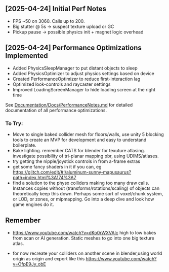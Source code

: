 ## [2025-04-24] Initial Perf Notes
- FPS ~50 on 3060. Calls up to 200.
- Big stutter @ 5s → suspect texture upload or GC
- Pickup pause → possible physics init + magnet logic overhead

## [2025-04-24] Performance Optimizations Implemented
- Added PhysicsSleepManager to put distant objects to sleep
- Added PhysicsOptimizer to adjust physics settings based on device
- Created PerformanceOptimizer to reduce first-interaction lag
- Optimized look-controls and raycaster settings
- Improved LoadingScreenManager to hide loading screen at the right time

See [Documentation/Docs/PerformanceNotes.md](./Documentation/Docs/PerformanceNotes.md) for detailed documentation of all performance optimizations.

### To Try:
- Move to single baked collider mesh for floors/walls, use unity 5 blocking tools to create an MVP for development and easy to understand boilerplate.
- Bake lighting. remember CATS for blender for texuture atlasing. investigate possibility of tri-planar mapping pbr, using UDIMS/atlases.
- try getting the nipple/joystick controls in from a-frame extras
- get some fancy shaders in it if you can, eg https://glitch.com/edit/#!/aluminum-sunny-mapusaurus?path=index.html%3A174%3A7
- find a solution to the physx colliders making too many draw calls. Instances copies without (transforms/rotations/scaling) of objects can theoretically keep this down. Perhaps some sort of voxel/chunk system, or LOD, or zones, or mipmapping. Go into a deep dive and look how game engines do it.


## Remember

- https://www.youtube.com/watch?v=dKo0rWXVAlc high to low bakes from scan or AI generation. Static meshes to go into one big texture atlas.

- for now recreate your colliders on another scene in blender,using world origin as origin and export like this https://www.youtube.com/watch?v=OfpE9Jy_obE